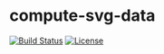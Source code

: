# compute-svg-data

[![Build Status](https://github.com/aykutkardas/compute-svg-data/workflows/build/badge.svg?color=%234fc921)](https://github.com/aykutkardas/compute-svg-data/actions)
[![License](https://img.shields.io/badge/License-MIT-green.svg?color=%234fc921)](https://opensource.org/licenses/MIT)
